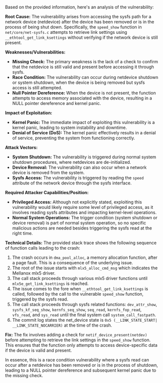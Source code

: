Based on the provided information, here's an analysis of the vulnerability:

**Root Cause:**
The vulnerability arises from accessing the sysfs path for a network device (netdevice) after the device has been removed or is in the process of being shut down. Specifically, the `speed_show` function in `net/core/net-sysfs.c` attempts to retrieve link settings using `__ethtool_get_link_ksettings` without verifying if the network device is still present.

**Weaknesses/Vulnerabilities:**
- **Missing Check:** The primary weakness is the lack of a check to confirm that the netdevice is still valid and present before accessing it through sysfs.
- **Race Condition:** The vulnerability can occur during netdevice shutdown or system shutdown, when the device is being removed but sysfs access is still attempted.
- **Null Pointer Dereference:** When the device is not present, the function attempts to access memory associated with the device, resulting in a NULL pointer dereference and kernel panic.

**Impact of Exploitation:**
- **Kernel Panic:** The immediate impact of exploiting this vulnerability is a kernel panic, leading to system instability and downtime.
- **Denial of Service (DoS):** The kernel panic effectively results in a denial of service, preventing the system from functioning correctly.

**Attack Vectors:**
- **System Shutdown:** The vulnerability is triggered during normal system shutdown procedures, where netdevices are de-initialized.
- **Device Removal:** The vulnerability can also occur when a network device is removed from the system.
- **Sysfs Access:** The vulnerability is triggered by reading the `speed` attribute of the network device through the sysfs interface.

**Required Attacker Capabilities/Position:**
- **Privileged Access:** Although not explicitly stated, exploiting this vulnerability would likely require some level of privileged access, as it involves reading sysfs attributes and impacting kernel-level operations. 
- **Normal System Operations:** The trigger condition (system shutdown or device removal) is part of normal system operation, so no specific malicious actions are needed besides triggering the sysfs read at the right time.

**Technical Details:**
The provided stack trace shows the following sequence of function calls leading to the crash:
1.  The crash occurs in `dma_pool_alloc`, a memory allocation function, after a page fault. This is a consequence of the underlying issue.
2.  The root of the issue starts with `mlx5_alloc_cmd_msg` which indicates the Mellanox mlx5 driver.
3.  The call stack proceeds through various mlx5 driver functions until `mlx5e_get_link_ksettings` is reached.
4.  The issue comes to the fore when `__ethtool_get_link_ksettings` is called, followed by the call to the vulnerable `speed_show` function, triggered by the sysfs read.
5.  The call stack proceeds through sysfs related functions: `dev_attr_show`, `sysfs_kf_seq_show`, `kernfs_seq_show`, `seq_read`, `kernfs_fop_read`, `vfs_read`, and `sys_read` until the final system call `system_call_fastpath`.
6. The commit log states the net\_device state is  `0x5 (__LINK_STATE_START| __LINK_STATE_NOCARRIER)` at the time of the crash.

**Fix:**
The fix involves adding a check for `netif_device_present(netdev)` before attempting to retrieve the link settings in the `speed_show` function. This ensures that the function only attempts to access device-specific data if the device is valid and present.

In essence, this is a race condition vulnerability where a sysfs read can occur after a netdevice has been removed or is in the process of shutdown, leading to a NULL pointer dereference and subsequent kernel panic due to the missing check.